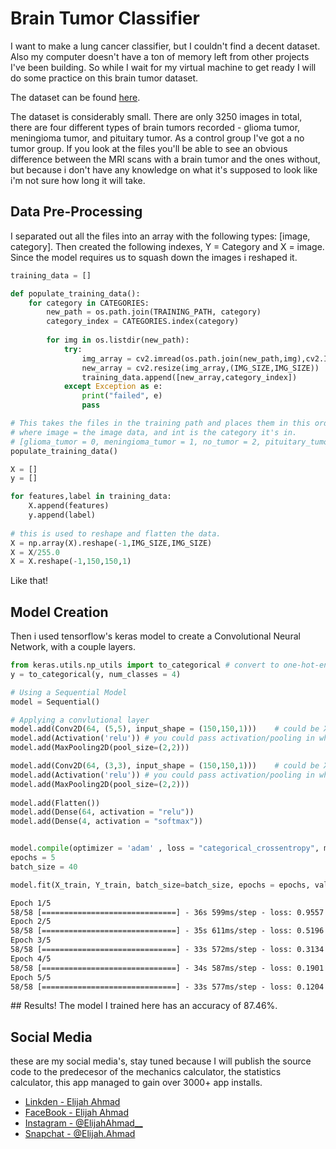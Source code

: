 # Brain Tumor Classifier

I want to make a lung cancer classifier, but I couldn't find a decent dataset. Also my computer doesn't 
have a ton of memory left from other projects I've been building. So while I wait for my virtual machine 
to get ready I will do some practice on this brain tumor dataset.

The dataset can be found [here](https://www.kaggle.com/navoneel/brain-mri-images-for-brain-tumor-detection).

The dataset is considerably small. There are only 3250 images in total, there are four different types of brain tumors
recorded - glioma tumor, meningioma tumor, and pituitary tumor. As a control group I've got a no tumor group. If you 
look at the files you'll be able to see an obvious difference between the MRI scans with a brain tumor and the ones 
without, but because i don't have any knowledge on what it's supposed to look like i'm not sure how long it will take.

## Data Pre-Processing 
I separated out all the files into an array with the following types: 
[image, category]. Then created the following indexes, Y = Category and 
X = image. Since the model requires us to squash down the images i reshaped 
it. 

```python
training_data = []

def populate_training_data():
    for category in CATEGORIES:
        new_path = os.path.join(TRAINING_PATH, category)
        category_index = CATEGORIES.index(category)
        
        for img in os.listdir(new_path):
            try:
                img_array = cv2.imread(os.path.join(new_path,img),cv2.IMREAD_GRAYSCALE)
                new_array = cv2.resize(img_array,(IMG_SIZE,IMG_SIZE)) 
                training_data.append([new_array,category_index])
            except Exception as e:
                print("failed", e)
                pass

# This takes the files in the training path and places them in this order [image, int] 
# where image = the image data, and int is the category it's in.
# [glioma_tumor = 0, meningioma_tumor = 1, no_tumor = 2, pituitary_tumor = 3]
populate_training_data()

X = []
y = []

for features,label in training_data:
    X.append(features)
    y.append(label)
    
# this is used to reshape and flatten the data.
X = np.array(X).reshape(-1,IMG_SIZE,IMG_SIZE)
X = X/255.0 
X = X.reshape(-1,150,150,1)
```

Like that!

## Model Creation
Then i used tensorflow's keras model to create a Convolutional Neural Network, with a couple layers.

```python
from keras.utils.np_utils import to_categorical # convert to one-hot-encoding
y = to_categorical(y, num_classes = 4)

# Using a Sequential Model 
model = Sequential()

# Applying a convlutional layer
model.add(Conv2D(64, (5,5), input_shape = (150,150,1)))    # could be X.shape[1:]
model.add(Activation('relu')) # you could pass activation/pooling in whatever order
model.add(MaxPooling2D(pool_size=(2,2)))

model.add(Conv2D(64, (3,3), input_shape = (150,150,1)))    # could be X.shape[1:]
model.add(Activation('relu')) # you could pass activation/pooling in whatever order
model.add(MaxPooling2D(pool_size=(2,2)))
 
model.add(Flatten())
model.add(Dense(64, activation = "relu"))
model.add(Dense(4, activation = "softmax"))


model.compile(optimizer = 'adam' , loss = "categorical_crossentropy", metrics=["accuracy"])
epochs = 5 
batch_size = 40

model.fit(X_train, Y_train, batch_size=batch_size, epochs = epochs, validation_data = (X_val,Y_val))
```
```xml
Epoch 1/5
58/58 [==============================] - 36s 599ms/step - loss: 0.9557 - accuracy: 0.5858 - val_loss: 0.6231 - val_accuracy: 0.7544
Epoch 2/5
58/58 [==============================] - 35s 611ms/step - loss: 0.5196 - accuracy: 0.7979 - val_loss: 0.4790 - val_accuracy: 0.7892
Epoch 3/5
58/58 [==============================] - 33s 572ms/step - loss: 0.3134 - accuracy: 0.8794 - val_loss: 0.3965 - val_accuracy: 0.8397
Epoch 4/5
58/58 [==============================] - 34s 587ms/step - loss: 0.1901 - accuracy: 0.9303 - val_loss: 0.4452 - val_accuracy: 0.8397
Epoch 5/5
58/58 [==============================] - 33s 577ms/step - loss: 0.1204 - accuracy: 0.9608 - val_loss: 0.3579 - val_accuracy: 0.8746
```

## Results! 
The model I trained here has an accuracy of 87.46%.

## Social Media 
these are my social media's, stay tuned because I will publish the source code to the predecesor of the mechanics calculator, the statistics calculator, this app managed to gain over 3000+ app installs. 
- [Linkden - Elijah Ahmad](https://www.linkedin.com/in/elijah-ahmad-658a2b199/)
- [FaceBook - Elijah Ahmad](https://www.facebook.com/elijah.ahmad.71)
- [Instagram - @ElijahAhmad__](https://www.instagram.com/ElijahAhmad__)
- [Snapchat - @Elijah.Ahmad](https://www.snapchat.com/add/elijah.ahmad)